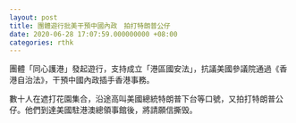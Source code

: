```yaml
---
layout: post
title: 團體遊行批美干預中國內政　拍打特朗普公仔
date: 2020-06-28 17:07:59.000000000 +08:00
categories: rthk
---
```


團體「同心護港」發起遊行，支持成立「港區國安法」，抗議美國參議院通過《香港自治法》，干預中國內政插手香港事務。

數十人在遮打花園集合，沿途高叫美國總統特朗普下台等口號，又拍打特朗普公仔。他們到達美國駐港澳總領事館後，將請願信撕毁。
